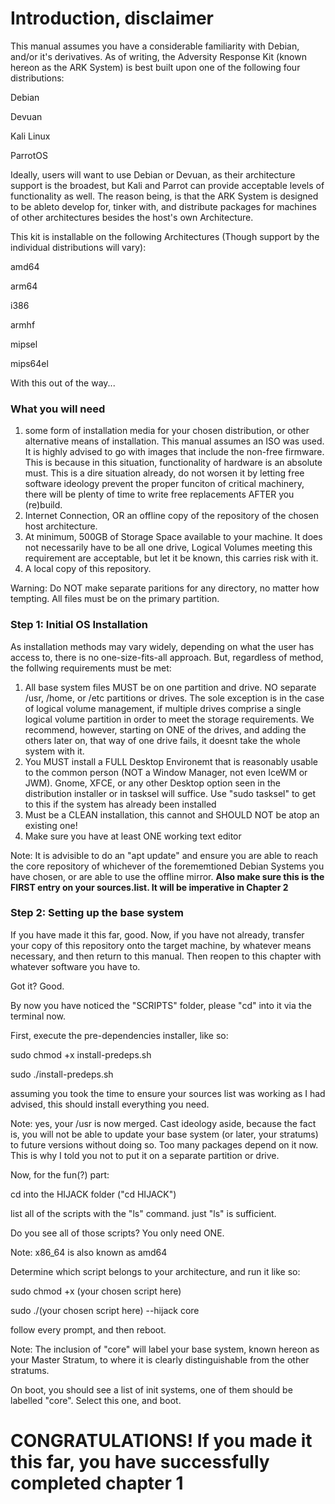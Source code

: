 # Introduction, disclaimer
This manual assumes you have a considerable familiarity with Debian, and/or it's derivatives. As of writing, the Adversity Response Kit (known hereon as the ARK System) is best built upon one of the following four distributions:

Debian 

Devuan 
 
Kali Linux 

ParrotOS 


Ideally, users will want to use Debian or Devuan, as their architecture support is the broadest, but Kali and Parrot can provide acceptable levels of 
functionality as well. The reason being, is that the ARK System is designed to be ableto develop for, tinker with, and distribute packages for machines of other architectures besides the host's own Architecture.

This kit is installable on the following Architectures (Though support by the individual distributions will vary): 

amd64

arm64

i386

armhf

mipsel

mips64el

 With this out of the way...

### What you will need
1. some form of installation media for your chosen distribution, or other alternative means of installation. This manual assumes an ISO was used. It is highly advised to go with images that include the non-free firmware. This is because in this situation, functionality of hardware is an absolute must. This is a dire situation already, do not worsen it by letting free software ideology prevent the proper funciton of critical machinery, there will be plenty of time to write free replacements AFTER you (re)build. 
2. Internet Connection, OR an offline copy of the repository of the chosen host architecture. 
3. At minimum, 500GB of Storage Space available to your machine. It does not necessarily have to be all one drive, Logical Volumes meeting this requirement are acceptable, but let it be known, this carries risk with it. 
4. A local copy of this repository.

Warning: Do NOT make separate paritions for any directory, no matter how tempting. All files must be on the primary partition. 

### Step 1: Initial OS Installation

As installation methods may vary widely, depending on what the user has access to, there is no one-size-fits-all approach. But, regardless of method, the follwing requirements must be met: 

1. All base system files MUST be on one partition and drive. NO separate /usr, /home, or /etc partitions or drives. The sole exception is in the case of logical volume management, if multiple drives comprise a single logical volume partition in order to meet the storage requirements. We recommend, however, starting on ONE of the drives, and adding the others later on, that way of one drive fails, it doesnt take the whole system with it. 
2. You MUST install a FULL Desktop Environemt that is reasonably usable to the common person (NOT a Window Manager, not even IceWM or JWM). Gnome, XFCE, or any other Desktop option seen in the distribution installer or in tasksel will suffice. Use "sudo tasksel" to get to this if the system has already been installed
3. Must be a CLEAN installation, this cannot and SHOULD NOT be atop an existing one! 
4. Make sure you have at least ONE working text editor

Note: It is advisible to do an "apt update" and ensure you are able to reach the core repository of whichever of the forememtioned Debian Systems you have chosen, or are able to use the offline mirror. **Also make sure this is the FIRST entry on your sources.list. It will be imperative in Chapter 2**

### Step 2: Setting up the base system
If you have made it this far, good. Now, if you have not already, transfer your copy of this repository onto the target machine, by whatever means necessary, and then return to this manual. Then reopen to this chapter with whatever software you have to. 

Got it? Good. 

By now you have noticed the "SCRIPTS" folder, please "cd" into it via the terminal now.

First, execute the pre-dependencies installer, like so:


sudo chmod +x install-predeps.sh

sudo ./install-predeps.sh


assuming you took the time to ensure your sources list was working as I had advised, this should install everything you need.

Note: yes, your /usr is now merged. Cast ideology aside, because the fact is, you will not be able to update your base system (or later, your stratums) to future versions without doing so. Too many packages depend on it now. This is why I told you not to put it on a separate partition or drive. 

Now, for the fun(?) part:

cd into the HIJACK folder ("cd HIJACK")

list all of the scripts with the "ls" command. just "ls" is sufficient. 

Do you see all of those scripts? You only need ONE. 

Note: x86_64 is also known as amd64

Determine which script belongs to your architecture, and run it like so: 



sudo chmod +x (your chosen script here)

sudo ./(your chosen script here) --hijack core


follow every prompt, and then reboot. 

Note: The inclusion of "core" will label your base system, known hereon as your Master Stratum, to where it is clearly distinguishable from the other stratums. 

On boot, you should see a list of init systems, one of them should be labelled "core". Select this one, and boot. 

# **CONGRATULATIONS!** If you made it this far, you have successfully completed chapter 1







